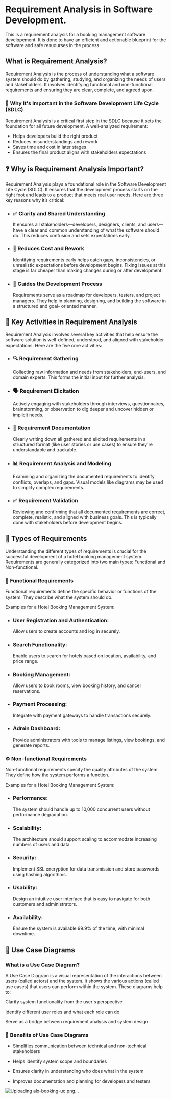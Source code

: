 # Requirement Analysis in Software Development.

This is a requirement analysis for a booking management software developement. It is done to have an efficient and actionable blueprint for the software and safe resuourses in the process.

## What is Requirement Analysis?
Requirement Analysis is the process of understanding what a software system should do by gathering, studying, and organizing the needs of users and stakeholders. It involves identifying functional and non-functional requirements and ensuring they are clear, complete, and agreed upon.
### 🧠 Why It's Important in the Software Development Life Cycle (SDLC)
Requirement Analysis is a critical first step in the SDLC because it sets the foundation for all future development. A well-analyzed requirement:

* Helps developers build the right product
* Reduces misunderstandings and rework
* Saves time and cost in later stages
* Ensures the final product aligns with stakeholders expectations


## ❓ Why is Requirement Analysis Important?
Requirement Analysis plays a foundational role in the Software Development Life Cycle (SDLC). It ensures that the development process starts on the right foot and          leads to a product that meets real user needs. Here are three key reasons why it’s critical:

* ### ✅ Clarity and Shared Understanding
  It ensures all stakeholders—developers, designers, clients, and users—have a clear and common understanding of what the software should do. This reduces confusion and        sets expectations early.

* ### 💸 Reduces Cost and Rework
  Identifying requirements early helps catch gaps, inconsistencies, or unrealistic expectations before development begins. Fixing issues at this stage is far cheaper           than making changes during or after development.

* ### 🎯 Guides the Development Process
  Requirements serve as a roadmap for developers, testers, and project managers. They help in planning, designing, and building the software in a structured and goal-          oriented manner.

## 🧩 Key Activities in Requirement Analysis
Requirement Analysis involves several key activities that help ensure the software solution is well-defined, understood, and aligned with stakeholder expectations. Here are the five core activities:

* ### 🔍 Requirement Gathering
  Collecting raw information and needs from stakeholders, end-users, and domain experts. This forms the initial input for further analysis.

* ### 🗣️ Requirement Elicitation
  Actively engaging with stakeholders through interviews, questionnaires, brainstorming, or observation to dig deeper and uncover hidden or implicit needs.

* ### 📝 Requirement Documentation
  Clearly writing down all gathered and elicited requirements in a structured format (like user stories or use cases) to ensure they're understandable and trackable.

* ### 📊 Requirement Analysis and Modeling
  Examining and organizing the documented requirements to identify conflicts, overlaps, and gaps. Visual models like diagrams may be used to simplify complex requirements.

* ### ✅ Requirement Validation
  Reviewing and confirming that all documented requirements are correct, complete, realistic, and aligned with business goals. This is typically done with stakeholders         before development begins.


## 🧾 Types of Requirements
Understanding the different types of requirements is crucial for the successful development of a hotel booking management system. Requirements are generally categorized into two main types: Functional and Non-functional.

### 🔧 Functional Requirements
Functional requirements define the specific behavior or functions of the system. They describe what the system should do.

Examples for a Hotel Booking Management System:

* ### User Registration and Authentication:
  Allow users to create accounts and log in securely.

* ### Search Functionality:
  Enable users to search for hotels based on location, availability, and price range.

* ### Booking Management:
  Allow users to book rooms, view booking history, and cancel reservations.

* ### Payment Processing:
  Integrate with payment gateways to handle transactions securely.

* ### Admin Dashboard:
  Provide administrators with tools to manage listings, view bookings, and generate reports.

### ⚙️ Non-functional Requirements
Non-functional requirements specify the quality attributes of the system. They define how the system performs a function.

Examples for a Hotel Booking Management System:

* ### Performance:
  The system should handle up to 10,000 concurrent users without performance degradation.

* ### Scalability:
  The architecture should support scaling to accommodate increasing numbers of users and data.

* ### Security:
  Implement SSL encryption for data transmission and store passwords using hashing algorithms.

* ### Usability:
  Design an intuitive user interface that is easy to navigate for both customers and administrators.

* ### Availability:
  Ensure the system is available 99.9% of the time, with minimal downtime.


## 🎯 Use Case Diagrams

### What is a Use Case Diagram?
A Use Case Diagram is a visual representation of the interactions between users (called actors) and the system. It shows the various actions (called use cases) that users can perform within the system. These diagrams help to:

Clarify system functionality from the user's perspective

Identify different user roles and what each role can do

Serve as a bridge between requirement analysis and system design

### 🧾 Benefits of Use Case Diagrams
* Simplifies communication between technical and non-technical stakeholders

* Helps identify system scope and boundaries

* Ensures clarity in understanding who does what in the system

* Improves documentation and planning for developers and testers

![Uploading alx-booking-uc.png…]()

